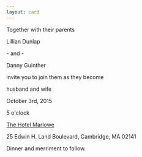 ```yaml
---
layout: card
---
```

<p class="centered print">Together with their parents</p>
<p class="centered script lg">Lillian Dunlap</p>
<p class="centered print">- and -</p>
<p class="centered script lg">Danny Guinther</p>
<p class="centered print">invite you to join them as they become</p>
<p class="centered print lg">husband and wife</p>
<p class="centered script">October 3rd, 2015</p>
<p class="centered print lg">5 o'clock</p>
<p class="centered script lg"><a class="unadorned" href="http://www.hotelmarlowe.com/">The Hotel Marlowe</a></p>
<p class="centered print">25 Edwin H. Land Boulevard, Cambridge, MA 02141</p>
<p class="centered script">Dinner and merriment to follow.</p>
